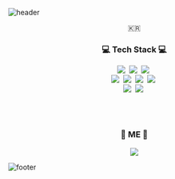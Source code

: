 ![header](https://capsule-render.vercel.app/api?type=soft&color=f9f871&height=150&section=header&text=%20rl3OuOr%20&fontSize=70&animation=twinkling&fontColor=ffff)

<p align="center">🇰🇷 </p>

<h3 align="center">💻 Tech Stack 💻 </h3>


<p align="center">
  <img src="https://img.shields.io/badge/Javascript-ffb13b?style=flat-square&logo=javascript&logoColor=white"/></a>&nbsp 
  <img src="https://img.shields.io/badge/TypeScript-3766AB?style=flat-square&logo=typescipt&logoColor=white"/></a>&nbsp 
  <img src="https://img.shields.io/badge/React-007396?style=flat-square&logo=Java&logoColor=white"/></a>&nbsp 
  <br>
  <img src="https://img.shields.io/badge/Html-00599C?style=flat-square&logo=C%2B%2B&logoColor=white"/></a>&nbsp 
  <img src="https://img.shields.io/badge/css-1572B6?style=flat-square&logo=css3&logoColor=white"/></a>&nbsp 
  <img src="https://img.shields.io/badge/Storybook-A8B9CC?style=flat-square&logo=C&logoColor=white"/></a>&nbsp 
  <img src="https://img.shields.io/badge/Ptyon-11B48A?style=flat-square&logo=Python&logoColor=white"/></a>&nbsp 
  <br>
  <img src="https://img.shields.io/badge/SpringBoot-6DB33F?style=flat-square&logo=Spring&logoColor=white"/></a>&nbsp 
  <img src="https://img.shields.io/badge/Mysql-E6B91E?style=flat-square&logo=MySql&logoColor=white"/></a>&nbsp 
</p>

<br><br>
<h3 align="center"> 🤗 ME 🤗</h3>
<p align="center">
 <a href="mailto:yajung0203@naver.com"><img src="https://img.shields.io/badge/Gmail-d14836?style=flat-square&logo=Gmail&logoColor=white&link=yajung0203@naver.com"/></a>


![footer](https://capsule-render.vercel.app/api?type=soft&color=f9f871&height=70&section=header&fontSize=70&animation=twinkling)

